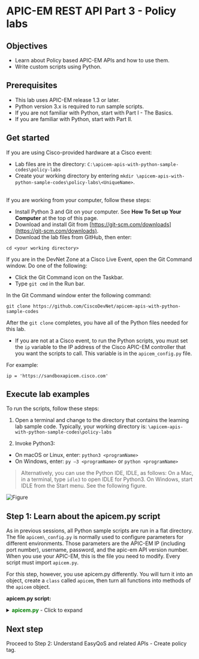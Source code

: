 # APIC-EM REST API Part 3 - Policy labs

## Objectives

* Learn about Policy based APIC-EM APIs and how to use them.
* Write custom scripts using Python.


## Prerequisites
* This lab uses APIC-EM release 1.3 or later.
* Python version 3.x is required to run sample scripts.
* If you are not familiar with Python, start with Part I - The Basics.
* If you are familiar with Python, start with Part II.


## Get started

If you are using Cisco-provided hardware at a Cisco event:

*  Lab files are in the directory: `C:\apicem-apis-with-python-sample-codes\policy-labs`
*  Create your working directory by entering `mkdir \apicem-apis-with-python-sample-codes\policy-labs\<UniqueName>`.<br><br>

If you are working from your computer, follow these steps:

*  Install Python 3 and Git on your computer. See **How To Set up Your Computer** at the top of this page.
*  Download and install Git from [https://git-scm.com/downloads](https://git-scm.com/downloads).
*  Download the lab files from GitHub, then enter:

 ```
 cd <your working directory>
 ```

If you are in the DevNet Zone at a Cisco Live Event, open the Git Command window. Do one of the following:
*  Click the Git Command icon on the Taskbar.
*  Type `git cmd` in the Run bar.  

In the Git Command window enter the following command:

 ```
 git clone https://github.com/CiscoDevNet/apicem-apis-with-python-sample-codes
 ```
 After the `git clone` completes, you have all of the Python files needed for this lab.

*  If you are not at a Cisco event, to run the Python scripts, you must set the `ip` variable to the IP address of the Cisco APIC-EM controller that you want the scripts to call. This variable is in the `apicem_config.py` file.<br>

For example:

 ```
 ip = 'https://sandboxapicem.cisco.com'
 ```

## Execute lab examples

To run the scripts, follow these steps:

1. Open a terminal and change to the directory that contains the learning lab sample code. Typically, your working directory is: `\apicem-apis-with-python-sample-codes\policy-labs`

2. Invoke Python3:
  * On macOS or Linux, enter: `python3 <programName>`<br>
  * On Windows, enter: `py –3 <programName>` or `python <programName>` <br>


> Alternatively, you can use the Python IDE, IDLE, as follows:
On a Mac, in a terminal, type `idle3` to open IDLE for Python3.
On Windows, start IDLE from the Start menu. See the following figure.

![Figure](/posts/files/apic-em-policy/idle.jpg)


## Step 1: Learn about the apicem.py script
As in previous sessions, all Python sample scripts are run in a flat directory. The file `apicem\_config.py` is normally used to configure parameters for different environments. Those parameters are the APIC-EM IP (including port number), username, password, and the apic-em API version number. When you use your APIC-EM, this is the file you need to modify. Every script must import `apicem.py`.<br>

For this step, however, you use apicem.py differently. You will turn it into an object, create a `class` called `apicem`, then turn all functions into methods of the `apicem` object.<br>


**apicem.py script:**

<details>
<summary><font color='green'><b>apicem.py</b></font> - Click to expand</summary>

<pre><code>
"""
This script provides the same functionality as in the previous lab, but uses the Python class.
"""

import requests   # Use Python external `requests` module to perform HTTP queries
import json
import sys

### All APIC-EM configuration is in apicem_config.py
import apicem_config  # Assign APIC-EM IP in apicem_config.py from tabulate
import tabulate # Pretty-print tabular data in Python

requests.packages.urllib3.disable_warnings() # Disable warning message
* Gets rid of certificate warning messages when using Python 3.
* For more information, please refer to: https://urllib3.readthedocs.org/en/latest/security.html

class apicem(object):
    """ An object to provide easy RESTful request for APIC-EM APIs"""

    def __init__(self, host = apicem_config.APICEM_IP,username = apicem_config.USERNAME,
                 password = apicem_config.PASSWORD,version= apicem_config.VERSION,**kwargs):
        """      --apicem object initializer--

        When a class defines a special __init__() method,
        class instantiation automatically invokes __init__() for the newly-created class instance.
        taking apic-em IP, login, password, and version number from apicem_config.py as defaults
        To overwrite, enter IP, username, and password when initializing the instance

        Parameters
        ----------
        self: a reference to the class instance
        host (str): apic-em routable DNS address or ip address
        username (str): user name to authenticate with
        password (str): password to authenticate with
        version (str): apic-em version
        **kwargs: an arbitrary number of keyword arguments (optional, use as needed)

        Will use the default values from apicem_config.py for host, username, password, and version
        if those values are not assigned during the creation of the apicem instance.

        Methods:
        ----------
        get_X_auth_token: get token
        get_url: get the complete url, for example: 'https://myapicem.mycompany.com/api/v1/<api>'
        get: simplify requests.get
        post: simplify requests.post
        put: simplify requests.put
        delete: simplify requests.delete
        prettyPrint: pretty print raw response

        Note:
        -----
        The port number can be configured in apicem_config.py as part of the 'apicem_ip' string

        """

        self.__dict__.update(kwargs)
        self.api_url = `https://%s/api/%s/%s` # host, version and api
        self.host = host
        self.version = version
        self.username = username
        self.password = password
        self.headers = {`content-type`:`application/json`}

        # Get authentication when initializing the instance. Also, add the token to the self.headers
        # so that in get, post, put, and delete methods, you don't need to get a service ticket again
        if self.username is not None:
            self.get_X_auth_token()
        else:
            print ("need to provide username")

    def get_X_auth_token(self):
        """
        This function returns a new service ticket.
        In this function, you also assign a header value which is used in the get/post/put/delete functions

        Return:
        ----------
        str: APIC-EM authentication token
        """
        # For all APIC-EM REST API queries and responses, content type is JSON
        # Use JSON input for the post ticket API request

        r_json = {"username": self.username,"password": self.password}

        # Post ticket API request
        try:
            r = requests.post(self.get_url("ticket"),json.dumps(r_json),headers=self.headers,verify = False)
            response_json = r.json()

            # Adding 'X-Auth-Token' to header
            self.headers['X-Auth-Token'] = response_json["response"]["serviceTicket"]
            return (response_json["response"]["serviceTicket"])
        except:
            # Something is wrong - you cannot get the service ticket
            print ("Status: %s"%r.status_code)
            print ("Response: %s"%r.text)
            sys.exit ()


    def get_url(self, api):
        """
        get the complete url path for the request

        Parameters
        ----------
        api (str): APIC-EM API

        Return:
        str: url for REST request
        """

        complete_url = self.api_url % (self.host, self.version, api)
        return complete_url

    def get(self, api, params='', printOut=False):
        """
        To simplify requests.get with default configuration. Return is the same as requests.get

        Parameters
        ----------
        api (str): api without prefix
                   example: for https://10.10.10.10/api/v1/host use "host"
        params (str): optional parameters for the GET request
        printOut (boolean): to pretty print raw response (set True to print)

        Return:
        -------
        object: an instance of the Response object(of requests module)

        Authentication token is obtained during the object initialization and assigned to self.headers
        when calling get_X_auth_token()
        """
        try:
            url = self.get_url(api)
            print ("\nExecuting GET '%s'\n"%url)
            r = requests.get(url,headers=self.headers,params=params, verify = False)
            print ("GET '%s' Status: "%api,r.status_code,'\n') # This is the http request status
            if printOut:
                self.prettyPrint("Response:\n", r)
            return r
        except:
            print ("Something wrong to GET /",api)
            sys.exit()

    def post(self,api,data=None,params='',printOut=False):
        """
        To simplify requests.post with default configuration. Return is the same as requests.post

        Parameters
        ----------
        api (str): api without prefix
             example: for https://10.10.10.10/api/v1/policy, use "policy"
        data (JSON): JSON object for the POST request
        printOut (boolean): to pretty print raw response (set True to print)

        Return:
        -------
        object: An instance of the Response object(of requests module)

        The authentication token is obtained during the object initialization and assigned to self.headers when calling get_X_auth_token()
        """

        try:
            url = self.get_url(api)
            print ("\nExecuting POST '%s'\n"%url)
            r = requests.post(url, json.dumps(data), headers=self.headers,params=params,verify = False)
            print ("POST '%s' Status: "%api,r.status_code,'\n') # This is the http request status
            if printOut:
                self.prettyPrint("Response:\n", r)
            return r
        except:
            print ("Something wrong to POST /",api)
            sys.exit()


    def put(self, api, data=None, printOut=False):
        """
        To simplify requests.post with default configuration. Return is the same as requests.put

        Parameters
        ----------
        api (str): api without prefix
             For example, for https://10.10.10.10/api/v1/policy, use "policy"
        data (JSON): JSON object for the POST request
        printOut (boolean): Pretty print raw response (set True to print)

        Return:
        -------
        object: An instance of the Response object(of requests module)

        Authentication token is obtained during the object initialization and assigned to self.headers
        when you call get_X_auth_token().
        """

        try:
            url = self.get_url(api)
            print ("\nExecuting PUT '%s'\n"%url)
            r = requests.put(url, data, headers=self.headers,verify = False)
            print ("PUT '%s' Status: "%api,r.status_code,'\n') # This is the http request status
            if printOut:
                self.prettyPrint("Response:\n", r)
            return r
        except:
            print ("Something wrong to PUT /",api)
            sys.exit()

    def delete(self, api, params='',printOut=False):
        """
        To simplify requests.get with default configuration. Return is the same as requests.delete
        Parameters
        ----------
        api (str): api without prefix
             For example, for https://10.10.10.10/api/v1/policy, use "policy"
        params (str): Optional parameters for the GET request
        printOut (boolean): Pretty print raw response (set True to print)

        Return:
        -------
        object: An instance of the Response object(of requests module)

        Authentication token is obtained during the object initialization and assigned to self.headers
        when you call get_X_auth_token().
        """
        try:
            url = self.get_url(api)
            print ("\nExecuting DELETE '%s'\n"%url)
            r = requests.delete(url, headers=self.headers, params=params, verify = False)
            print ("DELETE '%s' Status: "%api,r.status_code,'\n') # This is the http request status
            if printOut:
                self.prettyPrint("Response:\n", r)
            return r
        except:
            print ("Something wrong to DELETE /",api)
            sys.exit()

    def prettyPrint(self,text="",json_object=None):
        """
        Parameters
        ----------
        text (str) : message to print out
        json_object (Response object): an instance of the Response object(of requests module)

        Return:
        -------
        None
        """
        resp = json_object.json() # Get the json-encoded content from response
        print (text,json.dumps(resp,indent=4))    # This is the entire response from the query   
</code></pre>
</details>

## Next step

Proceed to Step 2: Understand EasyQoS and related APIs - Create policy tag.
